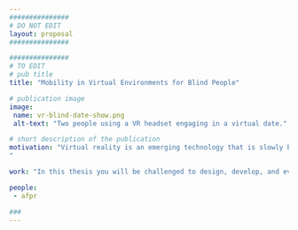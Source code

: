```yaml
---
###############
# DO NOT EDIT
layout: proposal
###############

###############
# TO EDIT
# pub title
title: "Mobility in Virtual Environments for Blind People"

# publication image
image:
 name: vr-blind-date-show.png
 alt-text: "Two people using a VR headset engaging in a virtual date." # provide a short description for the image #a11y

# short description of the publication
motivation: "Virtual reality is an emerging technology that is slowly becoming available to the masses at affordable prices. VR is currently used in a variety of contexts: gaming, education, shopping, social spaces, employee training to name a few. As with any emerging technology, it is fundamental we ensure its accessibility. One of the major challenges blind people face is how to navigate virtual spaces. Prior work has focused on mimicking real-world techniques, such as a virtual white cane,  due to user familiarity. In virtual reality, locomotion techniques vary greatly from application to application (e.g. free teleportation, walk in place, analog stick, directional dashes, waypoint navigation). Blind users, in virtual environments will not have the same restrictions as in the real world, nor the restrictions sighted people have due to a lack of VR sickness (similar to motion sickness due to visual stimuli). We argue that this combination provides an opportunity to explore novel/fantastical mobility methods that are not possible otherwise.
"

work: "In this thesis you will be challenged to design, develop, and evaluate novel navigation techniques in VR for blind people. You will conduct user studies early on to engage participants in co-design sessions ensuring user engagement and representation. This work will conclude with a user study evaluating the developed set of navigation techniques."

people:
 - afpr

###
---
```

